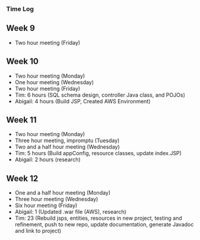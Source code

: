 ### Time Log

## Week 9
- Two hour meeting (Friday)

## Week 10
- Two hour meeting (Monday)
- One hour meeting (Wednesday)
- Two hour meeting (Friday)
- Tim: 6 hours (SQL schema design, controller Java class, and POJOs)
- Abigail: 4 hours (Build JSP, Created AWS Environment)

## Week 11
- Two hour meeting (Monday)
- Three hour meeting, impromptu (Tuesday)
- Two and a half hour meeting (Wednesday)
- Tim: 5 hours (Build appConfig, resource classes, update index.JSP)
- Abigail: 2 hours (research)

## Week 12
- One and a half hour meeting (Monday)
- Three hour meeting (Wednesday)
- Six hour meeting (Friday)
- Abigail: 1 (Updated .war file (AWS), research)
- Tim: 23 (Rebuild jsps, entities, resources in new project, testing and refinement, push to new repo, update documentation, generate Javadoc and link to project)